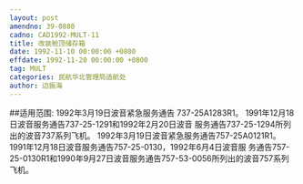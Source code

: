 ```yaml
---
layout: post
amendno: 39-0880
cadno: CAD1992-MULT-11
title: 改装舱顶储存箱
date: 1992-11-10 00:00:00 +0800
effdate: 1992-11-20 00:00:00 +0800
tag: MULT
categories: 民航华北管理局适航处
author: 边振海
---
```


##适用范围:
1992年3月19日波音紧急服务通告  737-25A1283R1。     1991年12月18日波音服务通告737-25-1291和1992年2月20日波音
服务通告737-25-1294所列出的波音737系列飞机。     1992年3月19日波音紧急服务通告757-25A0121R1。     1991年12月18日波音服务通告757-25-0130，1992年6月4日波音服
务通告757-25-0130R1和1990年9月27日波音服务通告757-53-0056所列出的波音757系列飞机。

